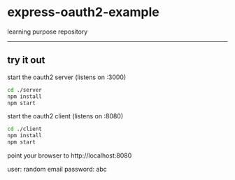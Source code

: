 # express-oauth2-example
learning purpose repository

---

## try it out
start the oauth2 server  (listens on :3000) 
```bash
cd ./server
npm install
npm start
```

start the oauth2 client (listens on :8080)
```bash
cd ./client
npm install
npm start
```

point your browser to http://localhost:8080

user: random email
password: abc


